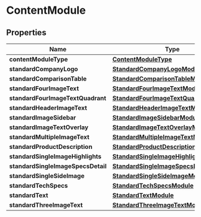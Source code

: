 # ContentModule

## Properties
Name | Type | Description | Notes
------------ | ------------- | ------------- | -------------
**contentModuleType** | [**ContentModuleType**](ContentModuleType.md) |  | 
**standardCompanyLogo** | [**StandardCompanyLogoModule**](StandardCompanyLogoModule.md) |  |  [optional]
**standardComparisonTable** | [**StandardComparisonTableModule**](StandardComparisonTableModule.md) |  |  [optional]
**standardFourImageText** | [**StandardFourImageTextModule**](StandardFourImageTextModule.md) |  |  [optional]
**standardFourImageTextQuadrant** | [**StandardFourImageTextQuadrantModule**](StandardFourImageTextQuadrantModule.md) |  |  [optional]
**standardHeaderImageText** | [**StandardHeaderImageTextModule**](StandardHeaderImageTextModule.md) |  |  [optional]
**standardImageSidebar** | [**StandardImageSidebarModule**](StandardImageSidebarModule.md) |  |  [optional]
**standardImageTextOverlay** | [**StandardImageTextOverlayModule**](StandardImageTextOverlayModule.md) |  |  [optional]
**standardMultipleImageText** | [**StandardMultipleImageTextModule**](StandardMultipleImageTextModule.md) |  |  [optional]
**standardProductDescription** | [**StandardProductDescriptionModule**](StandardProductDescriptionModule.md) |  |  [optional]
**standardSingleImageHighlights** | [**StandardSingleImageHighlightsModule**](StandardSingleImageHighlightsModule.md) |  |  [optional]
**standardSingleImageSpecsDetail** | [**StandardSingleImageSpecsDetailModule**](StandardSingleImageSpecsDetailModule.md) |  |  [optional]
**standardSingleSideImage** | [**StandardSingleSideImageModule**](StandardSingleSideImageModule.md) |  |  [optional]
**standardTechSpecs** | [**StandardTechSpecsModule**](StandardTechSpecsModule.md) |  |  [optional]
**standardText** | [**StandardTextModule**](StandardTextModule.md) |  |  [optional]
**standardThreeImageText** | [**StandardThreeImageTextModule**](StandardThreeImageTextModule.md) |  |  [optional]
